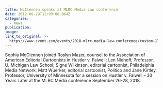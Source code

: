 ```yaml
---
title: McClennen speaks at MLRC Media Law conference
date: 2012-06-29T12:00:00.864Z
categories: 
  - news
publication:
image:
link_to_original: >-
  https://www.cvent.com/events/2018-mlrc-media-law-conference/custom-17-922c3784bb254f68a32e000f7a6683d2.aspx
---
```


Sophia McClennen joined Roslyn Mazer, counsel to the Association of American Editorial Cartoonists in Hustler v. Falwell; Len Niehoff, Professor, U. Michigan Law School; Signe Wilkinson, editorial cartoonist, Philadelphia Media Network; Matt Wuerker, editorial cartoonist, Politico and Jane Kirtley, Professor, University of Minnesota for a session on Hustler v. Falwell – 30 Years Later at the MLRC Media conference September 26-28, 2018.